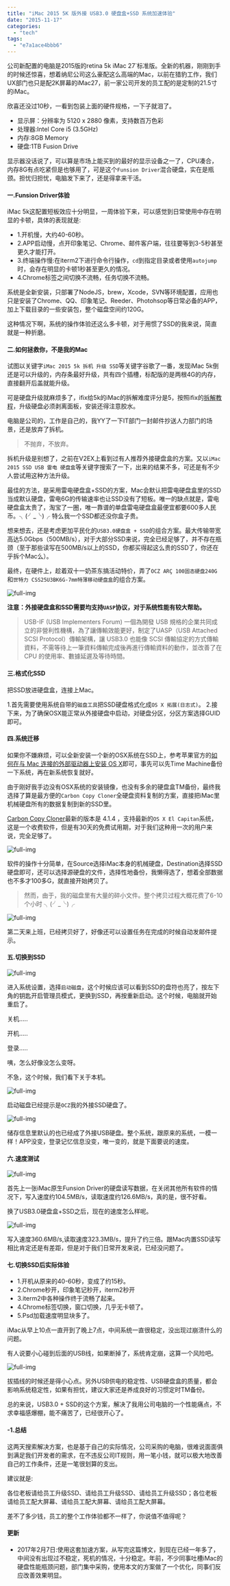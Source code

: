 ```yaml
---
title: "iMac 2015 5K 版外接 USB3.0 硬盘盒+SSD 系统加速体验"
date: "2015-11-17"
categories: 
  - "tech"
tags: 
  - "e7a1ace4bbb6"
---
```


公司新配置的电脑是2015版的retina 5k iMac 27\`标准版。全新的机器，刚刚到手的时候还惊喜，想着纳尼公司这么豪配这么高端的Mac，以前在猎豹工作，我们UX部门也只是配2K屏幕的iMac27，前一家公司开发的员工配的是定制的21.5寸的iMac。

欣喜还没过10秒，一看到包装上面的硬件规格，一下子就泪了。

- 显示屏：分辨率为 5120 x 2880 像素，支持数百万色彩
- 处理器:Intel Core i5 (3.5GHz)
- 内存:8GB Memory
- 硬盘:1TB Fusion Drive

显示器没话说了，可以算是市场上能买到的最好的显示设备之一了，CPU凑合，内存8G有点吃紧但是也够用了，可是这个`Funsion Driver`混合硬盘，实在是瓶颈。担忧归担忧，电脑发下来了，还是得拿来干活。

#### 一.Funsion Driver体验

iMac 5k这配置短板效应十分明显，一周体验下来，可以感觉到日常使用中存在明显的卡顿，具体的表现就是:

- 1.开机慢，大约40-60秒。
- 2.APP启动慢，点开印象笔记、Chrome、邮件客户端，往往要等到3-5秒甚至更久才能打开。
- 3.终端操作慢:在iterm2下进行命令行操作，`cd`到指定目录或者使用`autojump`时，会存在明显的卡顿1秒甚至更久的情况。
- 4.Chrome标签之间切换不流畅，任务切换不流畅。

系统是全新安装，只部署了NodeJS，brew，Xcode，SVN等环境配置，应用也只是安装了Chrome、QQ、印象笔记、Reeder、Photohsop等日常必备的APP，加上下载目录的一些安装包，整个磁盘空间约120G。

这种情况下啊，系统的操作体验还这么多卡顿，对于用惯了SSD的我来说，简直就是一种折磨。

#### 二.如何拯救你，不是我的Mac

试图以关键字`iMac 2015 5k 拆机 升级 SSD`等关键字谷歌了一番，发现iMac 5k倒还是可以升级的，内存条最好升级，共有四个插槽，标配版的是两根4G的内存，直接翻开后盖就能升级。

可是硬盘升级就麻烦多了，ifix给5k的iMac的拆解难度评分是5，按照ifix的[拆解教程](https://www.ifixit.com/Guide/iMac+Intel+27-Inch+Retina+5K+Display+Hard+Drive+Replacement/30522)，升级硬盘必须剥离面板，安装还得注意胶水。

电脑是公司的，工作是自己的，我YY了一下IT部门一封邮件抄送人力部门的场景，还是放弃了拆机。

> 不抛弃，不放弃。

拆机升级是别想了，之前在V2EX上看到过有人推荐外接硬盘盒的方案。又以`iMac 2015 SSD USB 雷电 硬盘盒`等关键字搜索了一下，出来的结果不多，可还是有不少人尝试用这种方法升级。

最佳的方法，是采用雷电硬盘盒+SSD的方案，Mac会默认把雷电硬盘盒里的SSD当成默认硬盘，雷电6G的传输速率也让SSD没有了短板。唯一的缺点就是，雷电硬盘盒太贵了，淘宝了一圈，唯一靠谱的单盘雷电硬盘盒最便宜都要600多人民币。╮(╯\_╰)╭ 特么我一个SSD都还没你盒子贵。

想来想去，还是考虑更加平民化的`USB3.0硬盘盒 + SSD`的组合方案。最大传输带宽高达5.0Gbps（500MB/s），对于大部分SSD来说，完全已经足够了，并不存在瓶颈（至于那些读写在500MB/s以上的SSD，你都买得起这么贵的SSD了，你还在乎拆个Mac么）。

最终，在硬件上，趁着双十一奶茶东搞活动特价，弄了`OCZ ARÇ 100固态硬盘240G`和`世特力 CSS25U3BK6G-7mm特薄移动硬盘盒`的组合方案。

![full-img ](https://static.is26.com/blog/2015/11/ssd/show.jpg)

**注意：外接硬盘盒和SSD需要均支持`UASP`协议，对于系统性能有较大帮助。**

> USB-IF (USB Implementers Forum) 一個為開發 USB 規格的企業共同成立的非營利性機構，為了讓傳輸效能更好，制定了UASP（USB Attached SCSI Protocol）傳輸架構，讓 USB3.0 也能像 SCSI 傳輸協定的方式傳輸資料，不需等待上一筆資料傳輸完成後再進行傳輸資料的動作，並改善了在 CPU 的使用率、數據延遲及等待時間。

#### 三.格式化SSD

把SSD放进硬盘盒，连接上Mac。

1.首先需要使用系统自带的`磁盘工具`把SSD硬盘格式化成`OS X 拓展(日志式)`。 2.接下来，为了确保OSX能正常从外接硬盘中启动，对硬盘分区，分区方案选择GUID即可。

#### 四.系统迁移

如果你不嫌麻烦，可以全新安装一个新的OSX系统在SSD上，参考苹果官方的[如何在与 Mac 连接的外部驱动器上安装 OS X](https://support.apple.com/zh-cn/HT202796)即可，事先可以先Time Machine备份一下系统，再在新系统恢复就好。

由于刚好我手边没有OSX系统的安装镜像，也没有多余的硬盘盒TM备份，最终我选择了算是最方便的`Carbon Copy Cloner`全硬盘资料复制的方案，直接把iMac里机械硬盘所有的数据复制到新的SSD里。

[Carbon Copy Cloner](https://bombich.com/)最新的版本是 4.1.4 ，支持最新的`OS X El Capitan`系统，这是一个收费软件，但是有30天的免费试用期，对于我们这种用一次的用户来说，完全足够了。

![full-img ](https://static.is26.com/blog/2015/11/ssd/clone.png)

软件的操作十分简单，在Source选择iMac本身的机械硬盘，Destination选择SSD硬盘即可，还可以选择源硬盘的文件，选择性地备份，我懒得选了，想着全部数据也不多才100多G，就直接开始拷贝了。

> 然而，由于，我的磁盘里有大量的碎小文件。整个拷贝过程大概花费了6-10个小时 ╮(╯\_╰)╭

![full-img ](https://static.is26.com/blog/2015/11/ssd/finish.png)

第二天来上班，已经拷贝好了，好像还可以设置任务在完成的时候自动发邮件提示。

#### 五.切换到SSD

![full-img ](https://static.is26.com/blog/2015/11/ssd/start.png)

进入系统设置，选择`启动磁盘`，这个时候应该可以看到SSD的盘符也亮了，按左下角的钥匙开启管理员模式，更换到SSD，再按重新启动。这个时候，电脑就开始重启了。

关机.....

开机.....

登录.....

咦，怎么好像没怎么变呀。

不急，这个时候，我们看下关于本机。

![full-img ](https://static.is26.com/blog/2015/11/ssd/sys1.png)

启动磁盘已经提示是`OCZ`我的外接SSD硬盘了。

![full-img ](https://static.is26.com/blog/2015/11/ssd/sys2.png)

储存信息里默认的也已经成了外接USB硬盘。整个系统，跟原来的系统，一模一样！APP没变，登录记忆信息没变，唯一变的，就是下面要说的速度。

#### 六.速度测试

![full-img ](https://static.is26.com/blog/2015/11/ssd/hd-spped.png)

首先上一张iMac原生Funsion Driver的硬盘读写数据，在关闭其他所有软件的情况下，写入速度约104.5MB/s，读取速度约126.6MB/s，真的是，很不好看。

换了USB3.0硬盘盒+SSD之后，现在的速度怎么样呢。

![full-img ](https://static.is26.com/blog/2015/11/ssd/ssd-spped.png)

写入速度360.6MB/s,读取速度323.3MB/s，提升了约三倍。跟Mac内置SSD读写相比肯定还是有差距，但是对于我们日常开发来说，已经没问题了。

#### 七.切换SSD后实际体验

- 1.开机从原来的40-60秒，变成了约15秒。
- 2.Chrome秒开，印象笔记秒开，iterm2秒开
- 3.iterm2中各种操作终于流畅了起来。
- 4.Chrome标签切换，窗口切换，几乎无卡顿了。
- 5.Psd加载速度明显块多了。

iMac从早上10点一直开到了晚上7点，中间系统一直很稳定，没出现过崩溃什么的问题。

有人说要小心碰到后面的USB线，如果断掉了，系统肯定崩，这算一个风险吧。

![full-img ](https://static.is26.com/blog/2015/11/ssd/usb.jpg)

拔插线的时候还是得小心点。另外USB供电的稳定性、USB硬盘盒的质量，都会影响系统稳定性，如果有担忧，建议大家还是养成良好的习惯定时TM备份。

总的来说，USB3.0 + SSD的这个方案，解决了我用公司电脑的一个性能痛点，不求幸福感爆棚，能不痛苦了，已经很开心了。

#### \-1.总结

这两天搜索解决方案，也是基于自己的实际情况，公司采购的电脑，很难说面面俱到满足我们开发者的需求，在不违反公司IT规则，用一笔小钱，就可以极大地改善自己的工作条件，还是一笔很划算的支出。

建议就是:

各位老板请给员工升级SSD、请给员工升级SSD、请给员工升级SSD；各位老板请给员工配大屏幕、请给员工配大屏幕、请给员工配大屏幕。

差不了多少钱，员工的整个工作体验都不一样了，你说值不值得呢？

#### 更新

- 2017年2月7日:使用这套加速方案，从写完这篇博文，到现在已经一年多了，中间没有出现过不稳定，死机的情况，十分稳定。年前，不少同事吐槽iMac的硬盘性能瓶颈问题，部门集中采购，使用本文的方案做了一个优化，同事们反应改善效果明显。
